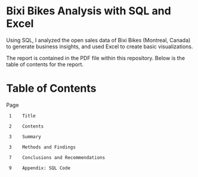 # Bixi Bikes Analysis with SQL and Excel
Using SQL, I analyzed the open sales data of Bixi Bikes (Montreal, Canada) to generate business insights, and used Excel to create basic visualizations.

The report is contained in the PDF file within this repository.
Below is the table of contents for the report.

# Table of Contents

   Page   
     
     1    Title
     
     2    Contents
     
     3    Summary
     
     3    Methods and Findings
     
     7    Conclusions and Recommendations
     
     9    Appendix: SQL Code
     
